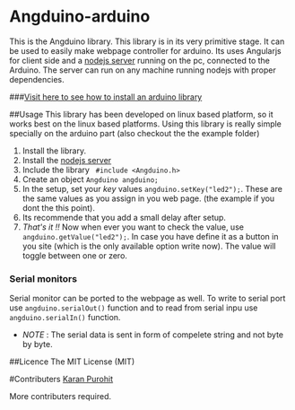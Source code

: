 # Angduino-arduino
This is the Angduino library. This library is in its very primitive stage. It can be used to easily make webpage controller for arduino. Its uses Angularjs for client side and a [nodejs server](https://github.com/K-ran/Angduino-nodejs) running on the pc, connected to the Arduino. The server can run on any machine running nodejs with proper dependencies.

###[Visit here to see how to install an arduino library](https://www.arduino.cc/en/Guide/Libraries)

##Usage
This library has been developed on linux based platform, so it works best on the linux based platforms.
Using this library is really simple specially on the arduino part (also checkout the the example folder)

1. Install the library. 
2. Install the [nodejs server](https://github.com/K-ran/Angduino-nodejs)
3. Include the library ` #include <Angduino.h>`
4. Create an object `Angduino angduino;` 
5. In the setup, set your *key* values `angduino.setKey("led2");`. These are the same values as you assign in you web page. (the example if you dont the this point).
6. Its recommende that you add a small delay after setup.
7. *That's it !!* Now when ever you want to check the value, use `angduino.getValue("led2");`. In case you have define it as a button in you site (which is the only available option write now). The value will toggle between one or zero.

### Serial monitors
Serial monitor can be ported to the webpage as well. To write to serial port use `angduino.serialOut()` function and to read from serial inpu use `angduino.serialIn()` function. 
* _NOTE_ : The serial data is sent in form of compelete string and not byte by byte. 

##Licence
The MIT License (MIT)

#Contributers
[Karan Purohit](https://github.com/K-ran/)

More contributers required. 


